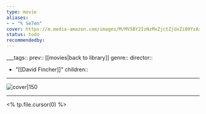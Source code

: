```yaml
---
type: movie
aliases:
- - "% Se7en"
cover: https://m.media-amazon.com/images/M/MV5BY2IzNzMxZjctZjUxZi00YzAxLTk3ZjMtODFjODdhMDU5NDM1XkEyXkFqcGc@._V1_SX300.jpg
status: todo
recommendedby:
---
```

___tags:: prev:: [[movies|back to library]]
genre::
director:: 
  - "[[David Fincher]]"
children::
___
![cover|150](https://m.media-amazon.com/images/M/MV5BY2IzNzMxZjctZjUxZi00YzAxLTk3ZjMtODFjODdhMDU5NDM1XkEyXkFqcGc@._V1_SX300.jpg)
___
<% tp.file.cursor(0) %>
